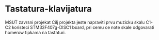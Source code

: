 # Tastatura-klavijatura
MSUT zavrsni projekat
Cilj projekta jeste napraviti prvu muzicku skalu C1-C2 koristeci STM32F407g-DISC1 board, pri cemu ce note skale odgovarati homerow tipkama na tastaturi.
